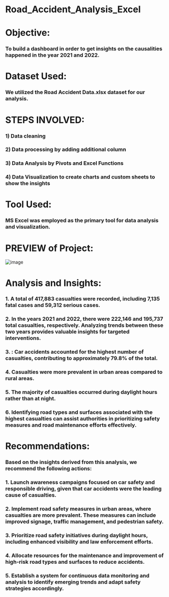 # Road_Accident_Analysis_Excel
# Objective:
### To build a dashboard in order to get insights on the causalities happened in the year 2021 and 2022.
# Dataset Used:
### We utilized the Road Accident Data.xlsx dataset for our analysis.
# STEPS INVOLVED:
### 1)	Data cleaning
### 2)	Data processing by adding additional column
### 3)	Data Analysis by Pivots and Excel Functions
### 4)	Data Visualization to create charts and custom sheets to show the insights
# Tool Used:
### MS Excel was employed as the primary tool for data analysis and visualization.
# PREVIEW of Project:
![image](https://github.com/Sahoo-Priyanka/Road_Accident_Analysis_Excel/assets/146854318/d7187159-a260-4feb-bdbb-38c0e10c01c4)

# Analysis and Insights:
### 1.	A total of 417,883 casualties were recorded, including 7,135 fatal cases and 59,312 serious cases.
### 2.	In the years 2021 and 2022, there were 222,146 and 195,737 total casualties, respectively. Analyzing trends between these two years provides valuable insights for targeted interventions.
### 3.	: Car accidents accounted for the highest number of casualties, contributing to approximately 79.8% of the total.
### 4.	Casualties were more prevalent in urban areas compared to rural areas.
### 5.	The majority of casualties occurred during daylight hours rather than at night.
### 6.	Identifying road types and surfaces associated with the highest casualties can assist authorities in prioritizing safety measures and road maintenance efforts effectively.

# Recommendations:
### Based on the insights derived from this analysis, we recommend the following actions:
### 1.	Launch awareness campaigns focused on car safety and responsible driving, given that car accidents were the leading cause of casualties.
### 2.	Implement road safety measures in urban areas, where casualties are more prevalent. These measures can include improved signage, traffic management, and pedestrian safety.
### 3.	Prioritize road safety initiatives during daylight hours, including enhanced visibility and law enforcement efforts.
### 4.	Allocate resources for the maintenance and improvement of high-risk road types and surfaces to reduce accidents.
### 5.	Establish a system for continuous data monitoring and analysis to identify emerging trends and adapt safety strategies accordingly.







 
